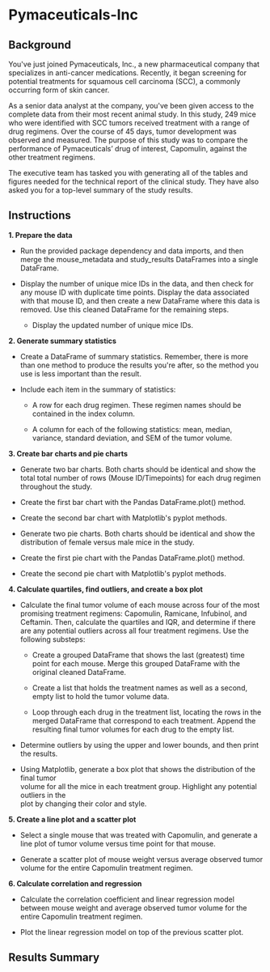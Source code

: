 # Pymaceuticals-Inc

## Background

You've just joined Pymaceuticals, Inc., a new pharmaceutical company that specializes in anti-cancer medications. Recently, it began screening for potential treatments for squamous cell carcinoma (SCC), a commonly occurring form of skin cancer.

As a senior data analyst at the company, you've been given access to the complete data from their most recent animal study. In this study, 249 mice who were identified with SCC tumors received treatment with a range of drug regimens. Over the course of 45 days, tumor development was observed and measured. The purpose of this study was to compare the performance of Pymaceuticals’ drug of interest, Capomulin, against the other treatment regimens.

The executive team has tasked you with generating all of the tables and figures needed for the technical report of the clinical study. They have also asked you for a top-level summary of the study results.

## Instructions

__1. Prepare the data__

  - Run the provided package dependency and data imports, and then merge the mouse_metadata 
      and study_results DataFrames into a single DataFrame.
    
  - Display the number of unique mice IDs in the data, and then check for any mouse ID with 
      duplicate time points. Display the data associated with that mouse ID, and then create a 
      new DataFrame where this data is removed. Use this cleaned DataFrame for the remaining 
      steps.
      
    - Display the updated number of unique mice IDs.

__2. Generate summary statistics__

  - Create a DataFrame of summary statistics. Remember, there is more than one method to 
      produce the results you're after, so the method you use is less important than the result.

  - Include each item in the summary of statistics:

    - A row for each drug regimen. These regimen names should be contained in the index column.

    - A column for each of the following statistics: mean, median, variance, standard
         deviation, and SEM of the tumor volume.

__3. Create bar charts and pie charts__

  - Generate two bar charts. Both charts should be identical and show the total total number of rows (Mouse ID/Timepoints) for each drug regimen throughout the study.

  - Create the first bar chart with the Pandas DataFrame.plot() method.

  - Create the second bar chart with Matplotlib's pyplot methods.

  - Generate two pie charts. Both charts should be identical and show the distribution of female versus male mice in the study.

  - Create the first pie chart with the Pandas DataFrame.plot() method.

  - Create the second pie chart with Matplotlib's pyplot methods.

__4. Calculate quartiles, find outliers, and create a box plot__

  - Calculate the final tumor volume of each mouse across four of the most promising treatment   regimens: Capomulin, Ramicane, Infubinol, and Ceftamin. Then, calculate the quartiles and    IQR, and              determine if there are any potential outliers across all four treatment regimens.   Use the following substeps:

      - Create a grouped DataFrame that shows the last (greatest) time point for each mouse. Merge this grouped DataFrame with the original cleaned DataFrame.

      - Create a list that holds the treatment names as well as a second, empty list to hold the tumor volume data.

      - Loop through each drug in the treatment list, locating the rows in the merged DataFrame 
         that correspond to each treatment. Append the resulting final tumor volumes for each drug to the empty list.

  - Determine outliers by using the upper and lower bounds, and then print the results.

  -  Using Matplotlib, generate a box plot that shows the distribution of the final tumor   
      volume for all the mice in each treatment group. Highlight any potential outliers in the   
      plot by changing their color and style.

__5. Create a line plot and a scatter plot__

  - Select a single mouse that was treated with Capomulin, and generate a line plot of tumor volume versus time point for that mouse.

  - Generate a scatter plot of mouse weight versus average observed tumor volume for the entire Capomulin treatment regimen.

__6. Calculate correlation and regression__

  - Calculate the correlation coefficient and linear regression model between mouse weight and 
    average observed tumor volume for the entire Capomulin treatment regimen.

  - Plot the linear regression model on top of the previous scatter plot.

## Results Summary

